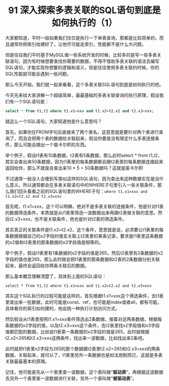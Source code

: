 <h1 align="center">91 深入探索多表关联的SQL语句到底是如何执行的（1）</h1>



大家都知道，平时一般如果我们仅仅是执行一下单表查询，那都是比较简单的，而且通常你把索引给建好了，让他尽可能走索引，性能都不是什么大问题。

但是往往我们平时基于MySQL做一些系统开发的时候，比较多的是写一些多表关联语句，因为有时候想要查找你需要的数据，不得不借助多表关联的语法去编写SQL语句，才能实现你想要的逻辑和语义，但是往往使用多表关联的时候，你的SQL性能就可能会遇到一些问题。

那么今天开始，我们就一起来看看，这个多表关联SQL语句到底是如何执行的吧。

今天先来给大家讲解一个超级简单，最最基础的多表关联查询的执行原理，假设我们有一个SQL语句是：

```sql
select * from t1,t2 where t1.x1=xxx and t1.x2=t2.x2 and t2.x3=xxx;
```

就这么一个SQL语句，大家知道他是什么意思吗？

首先，如果你在FROM字句后直接来了两个表名，这意思就是要针对两个表进行查询了，而且会把两个表的数据给关联起来，假设你要是没有限定什么多表连接条件，那么可能会搞出一个笛卡尔积的东西。

举个例子，假设t1表有10条数据，t2表有5条数据，那么此时select * from t1,t2，其实会查出来50条数据，因为t1表里的每条数据都会跟t2表里的每条数据连接起来返回给你，那么不就是会查出来10 * 5 = 50条数据吗？这就是笛卡尔积

不过通常一般没人会傻到写类似这样的SQL语句，因为查出来这种数据实在是没什么意义。所以通常都会在多表关联语句中的WHERE子句里引入一些关联条件，那么我们回头看看之前的SQL语句里的WHERE子句：`where t1.x1=xxx and t1.x2=t2.x2 and t2.x3=xxx`

首先呢，t1.x1=xxx，这个可以明确，绝对不是多表关联的连接条件，他是针对t1表的数据筛选条件，本质就是从t1表里筛选一波数据出来再跟t2表做关联的意思。然后t2.x3=xxx，也不是关联条件，他也是针对t2表的筛选条件。

其实真正的关联条件是t1.x2=t2.x2，这个条件，意思就是说，必须要让t1表里的每条数据根据自己的x2字段的值去关联上t2表里的某条记录，要求是t1表里这条数据的x2值和t2表里的那条数据的x2字段值是相等的。

举个例子，假设t1表里有1条数据的x2字段的值是265，然后t2表里有2条数据的x2字段的值也是265，那么此时就会把t1表里的那条数据和t2表的2条数据分别关联起来，最终会返回给你两条关联后的数据。

那么基本概念理解清楚了，具体到上面的SQL语句：

```
select * from t1,t2 where t1.x1=xxx and t1.x2=t2.x2 and t2.x3=xxx
```

其实这个SQL执行的过程可能是这样的，首先根据t1.x1=xxx这个筛选条件，去t1表里查出来一批数据，此时可能是const、ref，也可能是index或者all，都有可能，具体看你的索引如何建的，他会挑一种执行计划访问方式。

然后假设从t1表里按照t1.x1=xxx条件筛选出2条数据，接着对这两条数据，根据每条数据的x2字段的值，以及t2.x3=xxx这个条件，去t2表里找x2字段值和x3字段值都匹配的数据，比如说t1表第一条数据的x2字段的值是265，此时就根据t2.x2=265和t2.x3=xxx这俩条件，找出来一波数据，比如找出来2条吧。

此时就把t1表里x2字段为265的那个数据跟t2表里t2.x2=265和t2.x3=xxx的两条数据，关联起来，就可以了，t1表里另外一条数据也是如法炮制而已，这就是多表关联最最基本的原理。

记住，他可能是先从一个表里查一波数据，这个表叫做“**驱动表**”，再根据这波数据去另外一个表里查一波数据进行关联，另外一个表叫做“**被驱动表**”。

